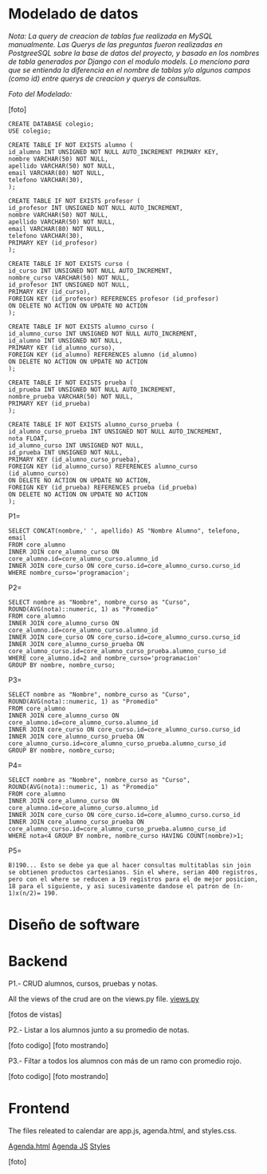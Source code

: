 # Modelado de datos

_Nota: La query de creacion de tablas fue realizada en MySQL manualmente. Las Querys de las preguntas fueron realizadas en PostgreeSQL sobre la base de datos del proyecto, y basado en los nombres de tabla generados por Django con el modulo models. Lo menciono para que se entienda la diferencia en el nombre de tablas y/o algunos campos (como id) entre querys de creacion y querys de consultas._

_Foto del Modelado:_

[foto]

```
CREATE DATABASE colegio;
USE colegio;

CREATE TABLE IF NOT EXISTS alumno (
id_alumno INT UNSIGNED NOT NULL AUTO_INCREMENT PRIMARY KEY,
nombre VARCHAR(50) NOT NULL,
apellido VARCHAR(50) NOT NULL,
email VARCHAR(80) NOT NULL,
telefono VARCHAR(30),
);

CREATE TABLE IF NOT EXISTS profesor (
id_profesor INT UNSIGNED NOT NULL AUTO_INCREMENT,
nombre VARCHAR(50) NOT NULL,
apellido VARCHAR(50) NOT NULL,
email VARCHAR(80) NOT NULL,
telefono VARCHAR(30),
PRIMARY KEY (id_profesor)
);

CREATE TABLE IF NOT EXISTS curso (
id_curso INT UNSIGNED NOT NULL AUTO_INCREMENT,
nombre_curso VARCHAR(50) NOT NULL,
id_profesor INT UNSIGNED NOT NULL,
PRIMARY KEY (id_curso),
FOREIGN KEY (id_profesor) REFERENCES profesor (id_profesor)
ON DELETE NO ACTION ON UPDATE NO ACTION
);

CREATE TABLE IF NOT EXISTS alumno_curso (
id_alumno_curso INT UNSIGNED NOT NULL AUTO_INCREMENT,
id_alumno INT UNSIGNED NOT NULL,
PRIMARY KEY (id_alumno_curso),
FOREIGN KEY (id_alumno) REFERENCES alumno (id_alumno)
ON DELETE NO ACTION ON UPDATE NO ACTION
);

CREATE TABLE IF NOT EXISTS prueba (
id_prueba INT UNSIGNED NOT NULL AUTO_INCREMENT,
nombre_prueba VARCHAR(50) NOT NULL,
PRIMARY KEY (id_prueba)
);

CREATE TABLE IF NOT EXISTS alumno_curso_prueba (
id_alumno_curso_prueba INT UNSIGNED NOT NULL AUTO_INCREMENT,
nota FLOAT,
id_alumno_curso INT UNSIGNED NOT NULL,
id_prueba INT UNSIGNED NOT NULL,
PRIMARY KEY (id_alumno_curso_prueba),
FOREIGN KEY (id_alumno_curso) REFERENCES alumno_curso (id_alumno_curso)
ON DELETE NO ACTION ON UPDATE NO ACTION,
FOREIGN KEY (id_prueba) REFERENCES prueba (id_prueba)
ON DELETE NO ACTION ON UPDATE NO ACTION
);
```

P1=

```
SELECT CONCAT(nombre,' ', apellido) AS "Nombre Alumno", telefono, email
FROM core_alumno
INNER JOIN core_alumno_curso ON core_alumno.id=core_alumno_curso.alumno_id
INNER JOIN core_curso ON core_curso.id=core_alumno_curso.curso_id
WHERE nombre_curso='programacion';
```

P2=

```
SELECT nombre as "Nombre", nombre_curso as "Curso", ROUND(AVG(nota)::numeric, 1) as "Promedio"
FROM core_alumno
INNER JOIN core_alumno_curso ON core_alumno.id=core_alumno_curso.alumno_id
INNER JOIN core_curso ON core_curso.id=core_alumno_curso.curso_id
INNER JOIN core_alumno_curso_prueba ON core_alumno_curso.id=core_alumno_curso_prueba.alumno_curso_id
WHERE core_alumno.id=2 and nombre_curso='programacion'
GROUP BY nombre, nombre_curso;
```

P3=

```
SELECT nombre as "Nombre", nombre_curso as "Curso", ROUND(AVG(nota)::numeric, 1) as "Promedio"
FROM core_alumno
INNER JOIN core_alumno_curso ON core_alumno.id=core_alumno_curso.alumno_id
INNER JOIN core_curso ON core_curso.id=core_alumno_curso.curso_id
INNER JOIN core_alumno_curso_prueba ON core_alumno_curso.id=core_alumno_curso_prueba.alumno_curso_id
GROUP BY nombre, nombre_curso;
```

P4=

```
SELECT nombre as "Nombre", nombre_curso as "Curso", ROUND(AVG(nota)::numeric, 1) as "Promedio"
FROM core_alumno
INNER JOIN core_alumno_curso ON core_alumno.id=core_alumno_curso.alumno_id
INNER JOIN core_curso ON core_curso.id=core_alumno_curso.curso_id
INNER JOIN core_alumno_curso_prueba ON core_alumno_curso.id=core_alumno_curso_prueba.alumno_curso_id
WHERE nota<4 GROUP BY nombre, nombre_curso HAVING COUNT(nombre)>1;
```

P5=

```
B)190... Esto se debe ya que al hacer consultas multitablas sin join se obtienen productos cartesianos. Sin el where, serian 400 registros, pero con el where se reducen a 19 registros para el de mejor posicion, 18 para el siguiente, y asi sucesivamente dandose el patron de (n-1)x(n/2)= 190.
```

# Diseño de software

# Backend

P1.- CRUD alumnos, cursos, pruebas y notas.

All the views of the crud are on the views.py file.
[views.py](https://github.com/MarceloDeLaBarrera/test-capitaria/blob/develop/core/views.py)

[fotos de vistas]

P2.- Listar a los alumnos junto a su promedio de notas.

[foto codigo]
[foto mostrando]

P3.- Filtar a todos los alumnos con más de un ramo con promedio rojo.

[foto codigo]
[foto mostrando]

# Frontend

The files releated to calendar are app.js, agenda.html, and styles.css.

[Agenda.html](https://github.com/MarceloDeLaBarrera/test-capitaria/blob/develop/core/Template/agenda/agenda.html)
[Agenda JS](https://github.com/MarceloDeLaBarrera/test-capitaria/blob/develop/static/js/app.js)
[Styles](https://github.com/MarceloDeLaBarrera/test-capitaria/blob/develop/static/css/styles.css)

[foto]
